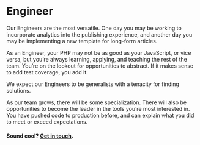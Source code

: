 # Engineer

Our Engineers are the most versatile. One day you may be working to incorporate analytics into the publishing experience, and another day you may be implementing a new template for long-form articles.

As an Engineer, your PHP may not be as good as your JavaScript, or vice versa, but you’re always learning, applying, and teaching the rest of the team. You’re on the lookout for opportunities to abstract. If it makes sense to add test coverage, you add it.

We expect our Engineers to be generalists with a tenacity for finding solutions.

As our team grows, there will be some specialization. There will also be opportunities to become the leader in the tools you’re most interested in. You have pushed code to production before, and can explain what you did to meet or exceed expectations.

#### Sound cool? [Get in touch](mailto:tech-jobs@fusion.net).
